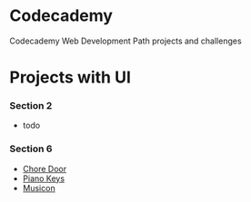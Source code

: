 # Codecademy
Codecademy Web Development Path projects and challenges

# Projects with UI
### Section 2
- todo

### Section 6
- [Chore Door](section-6/projects/chore-door)
- [Piano Keys](section-6/projects/piano-keys)
- [Musicon](section-6/projects/musicon)
